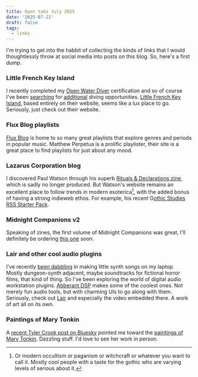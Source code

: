 ```yaml
---
title: Open tabs July 2025
date: '2025-07-21'
draft: false
tags:
  - links
---
```


I'm trying to get into the habbit of collecting the kinds of links that I would thoughtlessly throw at social media into posts on this blog. So, here's a first dump.

### Little French Key Island

I recently completed my [Open Water Diver](https://store.padi.com/en-us/courses/open-water-diver/p/60462-1B2C/) certification and so of course I've been [searching](https://www.padi.com/dive-site/united-states-of-america-usa/sund-rock-marine-preserve/#overview) for [additional](https://www.padi.com/dive-site/united-states-of-america-usa/sund-rock-marine-preserve/#overview) diving opportunities. [Little French Key Island](https://www.littlefrenchkeyisland.com/), based entirely on their website, seems like a lux place to go. Seriously, just check out their website.

### Flux Blog playlists

[Flux Blog](https://fluxblog.substack.com/p/fluxblog-493-a-history-of-alternative) is home to so many great playlists that explore genres and periods in popular music. Matthew Perpetua is a prolific playlister, their site is a great place to find playlists for just about any mood.

### Lazarus Corporation blog

I discovered Paul Watson through his superb [Rituals & Declarations zine](https://shop.lazaruscorporation.co.uk/category/zines), which is sadly no longer produced. But Watson's website remains an excellent place to follow trends in modern esoterica[^1], with the added bonus of having a strong indieweb ethos. For example, his recent G[othic Studies RSS Starter Pack](https://www.lazaruscorporation.co.uk/blogs/artists-notebook/posts/the-gothic-studies-rss-starter-pack).

[^1]: Or modern occultism or paganism or witchcraft or whatever you want to call it. Mostly cool people with a taste for the gothic who are varying levels of serious about it.

### Midnight Companions v2

Speaking of zines, the first volume of Midnight Companions was great, I'll definitely be ordering [this one](https://midnightcompanions.bigcartel.com/product/midnight-companions-2) soon.

### Lair and other cool audio plugins

I've recently [been dabbling](/img/she_is_being_followed.mp3) in making little synth songs on my laptop. Mostly dungeon-synth adjacent, maybe soundtracks for fictional horror films, that kind of thing. So I've been exploring the world of digital audio workstation plugins. [Abberant DSP](https://aberrantdsp.com/) makes some of the coolest ones. Not merely fun audio tools, but with charming UIs to go along with them. Seriously, check out [Lair](https://aberrantdsp.com/plugins/lair/) and especially the video embedded there. A work of art all on its own.

### Paintings of Mary Tonkin

A [recent Tyler Crook post on Bluesky](https://bsky.app/profile/mrtylercrook.bsky.social/post/3lu6ty23osc2k) pointed me toward the [paintings of Mary Tonkin](https://australiangalleries.com.au/exhibitions/mary-tonkin-sr24-both-sides-now/). Dazzling stuff. I'd love to see her work in person.


